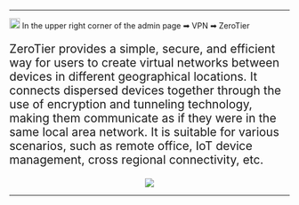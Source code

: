<style>
    .text {
        font-size: 21px; 
    }
</style>
---
<img src="/images/weizhi01.png" width="19" height="19">&nbsp;In the upper right corner of the admin page ➡ VPN  ➡ ZeroTier
<p class="text">
ZeroTier provides a simple, secure, and efficient way for users to create virtual networks between devices in different geographical locations. It connects dispersed devices together through the use of encryption and tunneling technology, making them communicate as if they were in the same local area network. It is suitable for various scenarios, such as remote office, IoT device management, cross regional connectivity, etc.
</p>




























<div style="text-align: center;">
    <img class="boxshadow" src="/images/zero.png">
</div>

---